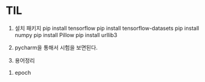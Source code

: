 # TIL
1. 설치 패키지
pip install tensorflow
pip install tensorflow-datasets
pip install numpy
pip install Pillow
pip install urllib3

2. pycharm을 통해서 시험을 보면된다. 

3. 용어정리

1) epoch
